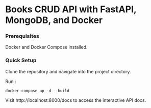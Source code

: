 # Books CRUD API with FastAPI, MongoDB, and Docker

### Prerequisites
Docker and Docker Compose installed.

### Quick Setup
Clone the repository and navigate into the project directory.

Run :
```
docker-compose up -d --build
```

Visit http://localhost:8000/docs to access the interactive API docs.
